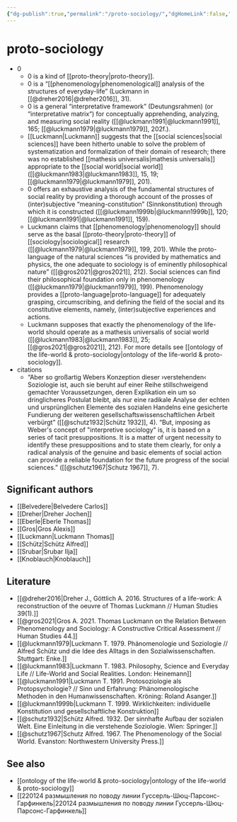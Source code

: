 ```yaml
---
{"dg-publish":true,"permalink":"/proto-sociology/","dgHomeLink":false,"dgPassFrontmatter":false}
---
```


# proto-sociology
- 0
	- 0 is a kind of [[proto-theory|proto-theory]].
	- 0 is a “[[phenomenology|phenomenological]] analysis of the structures of everyday-life” (Luckmann in [[@dreher2016|@dreher2016]], 31).
	- 0 is a general “interpretative framework” (Deutungsrahmen) (or “interpretative matrix“) for conceptually apprehending, analyzing, and measuring social reality ([[@luckmann1991|@luckmann1991]], 165; [[@luckmann1979|@luckmann1979]], 202f.).
	- [[Luckmann|Luckmann]] suggests that the [[social sciences|social sciences]] have been hitherto unable to solve the problem of systematization and formalization of their domain of research; there was no established [[mathesis universalis|mathesis universalis]] appropriate to the [[social world|social world]] ([[@luckmann1983|@luckmann1983]], 15, 19; [[@luckmann1979|@luckmann1979]], 201).
	- 0 offers an exhaustive analysis of the fundamental structures of social reality by providing a thorough account of the prosses of (inter)subjective “meaning-constitution” (Sinnkonstitution) through which it is constructed ([[@luckmann1999b|@luckmann1999b]], 120; [[@luckmann1991|@luckmann1991]], 159).
	- Luckmann claims that [[phenomenology|phenomenology]] should serve as the basal [[proto-theory|proto-theory]] of [[sociology|sociological]] research ([[@luckmann1979|@luckmann1979]], 199, 201).  While the proto-language of the natural sciences “is provided by mathematics and physics, the one adequate to sociology is of eminently philosophical nature” ([[@gros2021|@gros2021]], 212). Social sciences can find their philosophical foundation only in phenomenology ([[@luckmann1979|@luckmann1979]], 199). Phenomenology provides a [[proto-language|proto-language]] for adequately grasping, circumscribing, and defining the field of the social and its constitutive elements, namely, (inter)subjective experiences and actions.
	- Luckmann supposes that exactly the phenomenology of the life-world should operate as a mathesis universalis of social world ([[@luckmann1983|@luckmann1983]], 25; [[@gros2021|@gros2021]], 212). For more details see [[ontology of the life-world & proto-sociology|ontology of the life-world & proto-sociology]].
- citations
	- “Aber so großartig Webers Konzeption dieser ›verstehenden‹ Soziologie ist, auch sie beruht auf einer Reihe stillschweigend gemachter Voraussetzungen, deren Explikation ein um so dringlicheres Postulat bleibt, als nur eine radikale Analyse der echten und ursprünglichen Elemente des sozialen Handelns eine gesicherte Fundierung der weiteren gesellschaftswissenschaftlichen Arbeit verbürgt” ([[@schutz1932|Schütz 1932]], 4). “But, imposing as Weber's concept of "interpretive sociology" is, it is based on a series of tacit presuppositions. It is a matter of urgent necessity to identify these presuppositions and to state them clearly, for only a radical analysis of the genuine and basic elements of social action can provide a reliable foundation for the future progress of the social sciences.” ([[@schutz1967|Schutz 1967]], 7).


## Significant authors
- [[Belvedere|Belvedere Carlos]]
- [[Dreher|Dreher Jochen]]
- [[Eberle|Eberle Thomas]]
- [[Gros|Gros Alexis]]
- [[Luckmann|Luckmann Thomas]]
- [[Schütz|Schütz Alfred]]
- [[Srubar|Srubar Ilja]]
- [[Knoblauch|Knoblauch]]


## Literature
- [[@dreher2016|Dreher J., Göttlich A. 2016. Structures of a life-work: A reconstruction of the oeuvre of Thomas Luckmann // Human Studies 39(1).]]
- [[@gros2021|Gros A. 2021. Thomas Luckmann on the Relation Between Phenomenology and Sociology: A Constructive Critical Assessment // Human Studies 44.]]
- [[@luckmann1979|Luckmann T. 1979. Phänomenologie und Soziologie // Alfred Schütz und die Idee des Alltags in den Sozialwissenschaften. Stuttgart: Enke.]]
- [[@luckmann1983|Luckmann T. 1983. Philosophy, Science and Everyday Life // Life-World and Social Realities. London: Heinemann]]
- [[@luckmann1991|Luckmann T. 1991. Protosoziologie als Protopsychologie? // Sinn und Erfahrung: Phänomenologische Methoden in den Humanwissenschaften. Kröning: Roland Asanger.]]
- [[@luckmann1999b|Luckmann T. 1999. Wirklichkeiten: individuelle Konstitution und gesellschaftliche Konstruktion]]
- [[@schutz1932|Schütz Alfred. 1932. Der sinnhafte Aufbau der sozialen Welt. Eine Einleitung in die verstehende Soziologie. Wien: Springer.]]
- [[@schutz1967|Schutz Alfred. 1967. The Phenomenology of the Social World. Evanston: Northwestern University Press.]]


## See also
- [[ontology of the life-world & proto-sociology|ontology of the life-world & proto-sociology]]
- [[220124 размышления по поводу линии Гуссерль-Шюц-Парсонс-Гарфинкель|220124 размышления по поводу линии Гуссерль-Шюц-Парсонс-Гарфинкель]]
